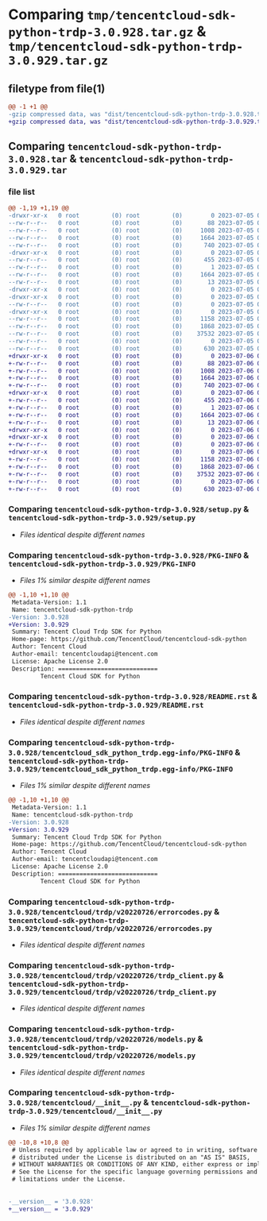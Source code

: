 # Comparing `tmp/tencentcloud-sdk-python-trdp-3.0.928.tar.gz` & `tmp/tencentcloud-sdk-python-trdp-3.0.929.tar.gz`

## filetype from file(1)

```diff
@@ -1 +1 @@
-gzip compressed data, was "dist/tencentcloud-sdk-python-trdp-3.0.928.tar", last modified: Wed Jul  5 00:36:28 2023, max compression
+gzip compressed data, was "dist/tencentcloud-sdk-python-trdp-3.0.929.tar", last modified: Thu Jul  6 00:37:18 2023, max compression
```

## Comparing `tencentcloud-sdk-python-trdp-3.0.928.tar` & `tencentcloud-sdk-python-trdp-3.0.929.tar`

### file list

```diff
@@ -1,19 +1,19 @@
-drwxr-xr-x   0 root         (0) root         (0)        0 2023-07-05 00:36:28.000000 tencentcloud-sdk-python-trdp-3.0.928/
--rw-r--r--   0 root         (0) root         (0)       88 2023-07-05 00:36:28.000000 tencentcloud-sdk-python-trdp-3.0.928/setup.cfg
--rw-r--r--   0 root         (0) root         (0)     1008 2023-07-05 00:36:28.000000 tencentcloud-sdk-python-trdp-3.0.928/setup.py
--rw-r--r--   0 root         (0) root         (0)     1664 2023-07-05 00:36:28.000000 tencentcloud-sdk-python-trdp-3.0.928/PKG-INFO
--rw-r--r--   0 root         (0) root         (0)      740 2023-07-05 00:36:28.000000 tencentcloud-sdk-python-trdp-3.0.928/README.rst
-drwxr-xr-x   0 root         (0) root         (0)        0 2023-07-05 00:36:28.000000 tencentcloud-sdk-python-trdp-3.0.928/tencentcloud_sdk_python_trdp.egg-info/
--rw-r--r--   0 root         (0) root         (0)      455 2023-07-05 00:36:28.000000 tencentcloud-sdk-python-trdp-3.0.928/tencentcloud_sdk_python_trdp.egg-info/SOURCES.txt
--rw-r--r--   0 root         (0) root         (0)        1 2023-07-05 00:36:28.000000 tencentcloud-sdk-python-trdp-3.0.928/tencentcloud_sdk_python_trdp.egg-info/dependency_links.txt
--rw-r--r--   0 root         (0) root         (0)     1664 2023-07-05 00:36:28.000000 tencentcloud-sdk-python-trdp-3.0.928/tencentcloud_sdk_python_trdp.egg-info/PKG-INFO
--rw-r--r--   0 root         (0) root         (0)       13 2023-07-05 00:36:28.000000 tencentcloud-sdk-python-trdp-3.0.928/tencentcloud_sdk_python_trdp.egg-info/top_level.txt
-drwxr-xr-x   0 root         (0) root         (0)        0 2023-07-05 00:36:28.000000 tencentcloud-sdk-python-trdp-3.0.928/tencentcloud/
-drwxr-xr-x   0 root         (0) root         (0)        0 2023-07-05 00:36:28.000000 tencentcloud-sdk-python-trdp-3.0.928/tencentcloud/trdp/
--rw-r--r--   0 root         (0) root         (0)        0 2023-07-05 00:36:28.000000 tencentcloud-sdk-python-trdp-3.0.928/tencentcloud/trdp/__init__.py
-drwxr-xr-x   0 root         (0) root         (0)        0 2023-07-05 00:36:28.000000 tencentcloud-sdk-python-trdp-3.0.928/tencentcloud/trdp/v20220726/
--rw-r--r--   0 root         (0) root         (0)     1158 2023-07-05 00:36:28.000000 tencentcloud-sdk-python-trdp-3.0.928/tencentcloud/trdp/v20220726/errorcodes.py
--rw-r--r--   0 root         (0) root         (0)     1868 2023-07-05 00:36:28.000000 tencentcloud-sdk-python-trdp-3.0.928/tencentcloud/trdp/v20220726/trdp_client.py
--rw-r--r--   0 root         (0) root         (0)    37532 2023-07-05 00:36:28.000000 tencentcloud-sdk-python-trdp-3.0.928/tencentcloud/trdp/v20220726/models.py
--rw-r--r--   0 root         (0) root         (0)        0 2023-07-05 00:36:28.000000 tencentcloud-sdk-python-trdp-3.0.928/tencentcloud/trdp/v20220726/__init__.py
--rw-r--r--   0 root         (0) root         (0)      630 2023-07-05 00:36:28.000000 tencentcloud-sdk-python-trdp-3.0.928/tencentcloud/__init__.py
+drwxr-xr-x   0 root         (0) root         (0)        0 2023-07-06 00:37:18.000000 tencentcloud-sdk-python-trdp-3.0.929/
+-rw-r--r--   0 root         (0) root         (0)       88 2023-07-06 00:37:18.000000 tencentcloud-sdk-python-trdp-3.0.929/setup.cfg
+-rw-r--r--   0 root         (0) root         (0)     1008 2023-07-06 00:37:18.000000 tencentcloud-sdk-python-trdp-3.0.929/setup.py
+-rw-r--r--   0 root         (0) root         (0)     1664 2023-07-06 00:37:18.000000 tencentcloud-sdk-python-trdp-3.0.929/PKG-INFO
+-rw-r--r--   0 root         (0) root         (0)      740 2023-07-06 00:37:18.000000 tencentcloud-sdk-python-trdp-3.0.929/README.rst
+drwxr-xr-x   0 root         (0) root         (0)        0 2023-07-06 00:37:18.000000 tencentcloud-sdk-python-trdp-3.0.929/tencentcloud_sdk_python_trdp.egg-info/
+-rw-r--r--   0 root         (0) root         (0)      455 2023-07-06 00:37:18.000000 tencentcloud-sdk-python-trdp-3.0.929/tencentcloud_sdk_python_trdp.egg-info/SOURCES.txt
+-rw-r--r--   0 root         (0) root         (0)        1 2023-07-06 00:37:18.000000 tencentcloud-sdk-python-trdp-3.0.929/tencentcloud_sdk_python_trdp.egg-info/dependency_links.txt
+-rw-r--r--   0 root         (0) root         (0)     1664 2023-07-06 00:37:18.000000 tencentcloud-sdk-python-trdp-3.0.929/tencentcloud_sdk_python_trdp.egg-info/PKG-INFO
+-rw-r--r--   0 root         (0) root         (0)       13 2023-07-06 00:37:18.000000 tencentcloud-sdk-python-trdp-3.0.929/tencentcloud_sdk_python_trdp.egg-info/top_level.txt
+drwxr-xr-x   0 root         (0) root         (0)        0 2023-07-06 00:37:18.000000 tencentcloud-sdk-python-trdp-3.0.929/tencentcloud/
+drwxr-xr-x   0 root         (0) root         (0)        0 2023-07-06 00:37:18.000000 tencentcloud-sdk-python-trdp-3.0.929/tencentcloud/trdp/
+-rw-r--r--   0 root         (0) root         (0)        0 2023-07-06 00:37:18.000000 tencentcloud-sdk-python-trdp-3.0.929/tencentcloud/trdp/__init__.py
+drwxr-xr-x   0 root         (0) root         (0)        0 2023-07-06 00:37:18.000000 tencentcloud-sdk-python-trdp-3.0.929/tencentcloud/trdp/v20220726/
+-rw-r--r--   0 root         (0) root         (0)     1158 2023-07-06 00:37:18.000000 tencentcloud-sdk-python-trdp-3.0.929/tencentcloud/trdp/v20220726/errorcodes.py
+-rw-r--r--   0 root         (0) root         (0)     1868 2023-07-06 00:37:18.000000 tencentcloud-sdk-python-trdp-3.0.929/tencentcloud/trdp/v20220726/trdp_client.py
+-rw-r--r--   0 root         (0) root         (0)    37532 2023-07-06 00:37:18.000000 tencentcloud-sdk-python-trdp-3.0.929/tencentcloud/trdp/v20220726/models.py
+-rw-r--r--   0 root         (0) root         (0)        0 2023-07-06 00:37:18.000000 tencentcloud-sdk-python-trdp-3.0.929/tencentcloud/trdp/v20220726/__init__.py
+-rw-r--r--   0 root         (0) root         (0)      630 2023-07-06 00:37:18.000000 tencentcloud-sdk-python-trdp-3.0.929/tencentcloud/__init__.py
```

### Comparing `tencentcloud-sdk-python-trdp-3.0.928/setup.py` & `tencentcloud-sdk-python-trdp-3.0.929/setup.py`

 * *Files identical despite different names*

### Comparing `tencentcloud-sdk-python-trdp-3.0.928/PKG-INFO` & `tencentcloud-sdk-python-trdp-3.0.929/PKG-INFO`

 * *Files 1% similar despite different names*

```diff
@@ -1,10 +1,10 @@
 Metadata-Version: 1.1
 Name: tencentcloud-sdk-python-trdp
-Version: 3.0.928
+Version: 3.0.929
 Summary: Tencent Cloud Trdp SDK for Python
 Home-page: https://github.com/TencentCloud/tencentcloud-sdk-python
 Author: Tencent Cloud
 Author-email: tencentcloudapi@tencent.com
 License: Apache License 2.0
 Description: ============================
         Tencent Cloud SDK for Python
```

### Comparing `tencentcloud-sdk-python-trdp-3.0.928/README.rst` & `tencentcloud-sdk-python-trdp-3.0.929/README.rst`

 * *Files identical despite different names*

### Comparing `tencentcloud-sdk-python-trdp-3.0.928/tencentcloud_sdk_python_trdp.egg-info/PKG-INFO` & `tencentcloud-sdk-python-trdp-3.0.929/tencentcloud_sdk_python_trdp.egg-info/PKG-INFO`

 * *Files 1% similar despite different names*

```diff
@@ -1,10 +1,10 @@
 Metadata-Version: 1.1
 Name: tencentcloud-sdk-python-trdp
-Version: 3.0.928
+Version: 3.0.929
 Summary: Tencent Cloud Trdp SDK for Python
 Home-page: https://github.com/TencentCloud/tencentcloud-sdk-python
 Author: Tencent Cloud
 Author-email: tencentcloudapi@tencent.com
 License: Apache License 2.0
 Description: ============================
         Tencent Cloud SDK for Python
```

### Comparing `tencentcloud-sdk-python-trdp-3.0.928/tencentcloud/trdp/v20220726/errorcodes.py` & `tencentcloud-sdk-python-trdp-3.0.929/tencentcloud/trdp/v20220726/errorcodes.py`

 * *Files identical despite different names*

### Comparing `tencentcloud-sdk-python-trdp-3.0.928/tencentcloud/trdp/v20220726/trdp_client.py` & `tencentcloud-sdk-python-trdp-3.0.929/tencentcloud/trdp/v20220726/trdp_client.py`

 * *Files identical despite different names*

### Comparing `tencentcloud-sdk-python-trdp-3.0.928/tencentcloud/trdp/v20220726/models.py` & `tencentcloud-sdk-python-trdp-3.0.929/tencentcloud/trdp/v20220726/models.py`

 * *Files identical despite different names*

### Comparing `tencentcloud-sdk-python-trdp-3.0.928/tencentcloud/__init__.py` & `tencentcloud-sdk-python-trdp-3.0.929/tencentcloud/__init__.py`

 * *Files 1% similar despite different names*

```diff
@@ -10,8 +10,8 @@
 # Unless required by applicable law or agreed to in writing, software
 # distributed under the License is distributed on an "AS IS" BASIS,
 # WITHOUT WARRANTIES OR CONDITIONS OF ANY KIND, either express or implied.
 # See the License for the specific language governing permissions and
 # limitations under the License.
 
 
-__version__ = '3.0.928'
+__version__ = '3.0.929'
```

